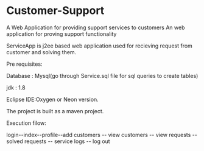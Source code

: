 # Customer-Support
A Web Application for providing support services to customers
An web application for proving support functionality

ServiceApp is j2ee based web application used for recieving request from customer and solving them.

Pre requisites:

Database : Mysql(go through Service.sql file for sql queries to create tables)

jdk : 1.8

Eclipse IDE:Oxygen or Neon version.

The project is built as a maven project.

Execution filow:

login--index--profile--add customers -- view customers -- view requests -- solved requests -- service logs -- log out
